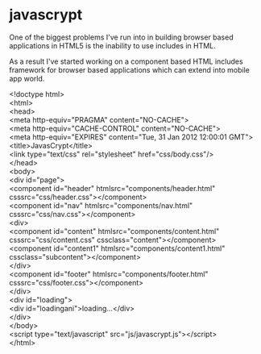 javascrypt
==========

One of the biggest problems I've run into in building browser based applications in HTML5 is the inability to use includes in HTML.

As a result I've started working on a component based HTML includes framework for browser based applications which can extend into mobile app world.

&lt;!doctype html&gt;<br/>
&lt;html&gt;<br/>
&#09;	&lt;head&gt;<br/>
&#09;&#09;		&lt;meta http-equiv="PRAGMA" content="NO-CACHE"&gt;<br/>
&#09;&#09;		&lt;meta http-equiv="CACHE-CONTROL" content="NO-CACHE"&gt;<br/>
&#09;&#09;		&lt;meta http-equiv="EXPIRES" content="Tue, 31 Jan 2012 12:00:01 GMT"&gt;<br/>
&#09;&#09;		&lt;title&gt;JavasCrypt&lt;/title&gt;<br/>
&#09;&#09;		&lt;link type="text/css" rel="stylesheet" href="css/body.css"/&gt;<br/>
&#09;	&lt;/head&gt;<br/>
&#09;	&lt;body&gt;<br/>
&#09;&#09;		&lt;div id="page"&gt;<br/>
&#09;&#09;			&lt;component id="header" htmlsrc="components/header.html" csssrc="css/header.css"&gt;&lt;/component&gt;<br/>
&#09;&#09;			&lt;component id="nav" htmlsrc="components/nav.html" csssrc="css/nav.css"&gt;&lt;/component&gt;<br/>
&#09;&#09;			&lt;div&gt;<br/>
&#09;&#09;&#09;				&lt;component id="content" htmlsrc="components/content.html" csssrc="css/content.css" cssclass="content"&gt;&lt;/component&gt;<br/>
&#09;&#09;&#09;				&lt;component id="content1" htmlsrc="components/content1.html" cssclass="subcontent"&gt;&lt;/component&gt;<br/>
&#09;&#09;			&lt;/div&gt;<br/>
&#09;&#09;&#09;			&lt;component id="footer" htmlsrc="components/footer.html" csssrc="css/footer.css"&gt;&lt;/component&gt;<br/>
&#09;&#09;		&lt;/div&gt;<br/>
&#09;&#09;		&lt;div id="loading"&gt;<br/>
&#09;&#09;&#09;			&lt;div id="loadingani"&gt;loading...&lt;/div&gt;<br/>
&#09;&#09;		&lt;/div&gt;<br/>
&#09;	&lt;/body&gt;<br/>
&#09;	&lt;script type="text/javascript" src="js/javascrypt.js"&gt;&lt;/script&gt;<br/>
&lt;/html&gt;<br/>